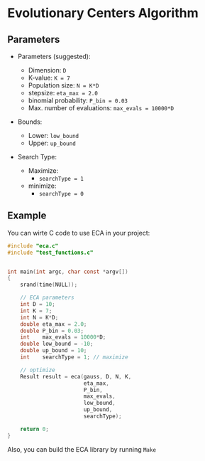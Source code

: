 # Evolutionary Centers Algorithm

## Parameters
- Parameters (suggested):
    - Dimension: `D`
    - K-value:
           `K = 7`
    - Population size:
           `N = K*D`
    - stepsize:
           `eta_max = 2.0`
    - binomial probability:
           `P_bin = 0.03`
     - Max. number of evaluations:
           `max_evals = 10000*D`

- Bounds:
     - Lower: `low_bound`
     - Upper: `up_bound`

- Search Type:
    - Maximize:
        - `searchType = 1`
    - minimize:
        - `searchType = 0`


## Example

You can wirte C code to use ECA in your project:

```C
#include "eca.c"
#include "test_functions.c"


int main(int argc, char const *argv[])
{
    srand(time(NULL));

    // ECA parameters
    int D = 10;
    int K = 7;
    int N = K*D;
    double eta_max = 2.0;
    double P_bin = 0.03;
    int    max_evals = 10000*D;
    double low_bound = -10;
    double up_bound = 10;
    int    searchType = 1; // maximize

    // optimize
    Result result = eca(gauss, D, N, K,
                        eta_max,
                        P_bin,
                        max_evals,
                        low_bound,
                        up_bound,
                        searchType);

    return 0;
}
```

Also, you can build the ECA library by running `Make`